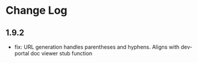 # Change Log

## 1.9.2
- fix: URL generation handles parentheses and hyphens. Aligns with dev-portal doc viewer stub function
